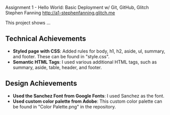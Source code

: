 Assignment 1 - Hello World: Basic Deployment w/ Git, GitHub, Glitch
Stephen Fanning
http://a1-stephenfanning.glitch.me

This project shows ...

## Technical Achievements
- **Styled page with CSS**: Added rules for body, h1, h2, aside, ul, summary, and footer. These can be found in "style.css".
- **Semantic HTML Tags**: I used various additional HTML tags, such as summary, aside, table, header, and footer.

## Design Achievements
- **Used the Sanchez Font from Google Fonts**: I used Sanchez as the font.
- **Used custom color palette from Adobe**: This custom color palette can be found in "Color Palette.png" in the repository.
